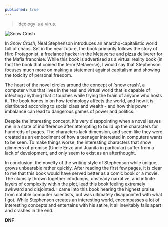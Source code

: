 ```yaml
---
published: true
---
```

> Ideology is a virus.

![Snow Crash](https://images-na.ssl-images-amazon.com/images/S/compressed.photo.goodreads.com/books/1589842551i/40651883.jpg)

In _Snow Crash_, Neal Stephenson introduces an anarcho-capitalistic world full of chaos. Set in the near future, the book primarily follows the story of Hiro Protagonist, a freelance hacker in the Metaverse and pizza deliverer for the Mafia franchise. While this book is advertised as a virtual reality book (in fact the book that coined the term Metaverse), I would say that Stephenson focuses much more on making a statement against capitalism and showing the toxicity of personal freedom.

The heart of the novel circles around the concept of 'snow crash', a computer virus that lives in the real and virtual world that is capable of infecting anything that it touches while frying the brain of anyone who hosts it. The book hones in on how technology affects the world, and how it is distributed according to social class and wealth - and how this power imbalance can lead to dangerous games of power and politics.

Despite the interesting concept, it's very disappointing when a novel leaves me in a state of indifference after attempting to build up the characters for hundreds of pages. The characters lack dimension, and seem like they were created as an embodiment of how a teenager interested in computers wants to be seen. To make things worse, the interesting characters that show glimmers of promise (Uncle Enzo and Juanita in particular) suffer from a lack of development, and only seem to exist as an afterthought.

In conclusion, the novelty of the writing style of Stephenson while unique, grows unbearable rather quickly. After reading the first few pages, it is clear to me that this book would have served better as a comic book or a movie. The clumsily thrown together infodumps, unsteady narrative, and infinite layers of complexity within the plot, lead this book feeling extremely awkward and disjointed. I came into this book hearing the highest praise from notable computer scientists, but was ultimately disappointed with what I got. While Stephenson creates an interesting world, encompasses a lot of interesting concepts and entertains with his satire, it all inevitably falls apart and crashes in the end.

**DNF**
